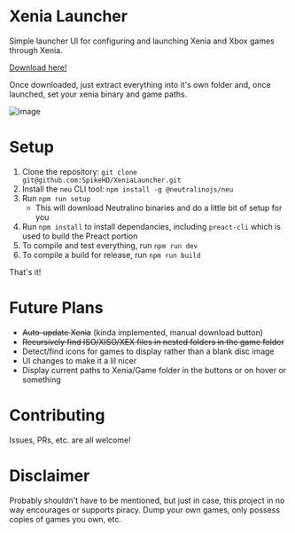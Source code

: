 # Xenia Launcher

Simple launcher UI for configuring and launching Xenia and Xbox games through Xenia.

[Download here!](https://github.com/SpikeHD/XeniaLauncher/releases)

Once downloaded, just extract everything into it's own folder and, once launched, set your xenia binary and game paths.

![image](https://user-images.githubusercontent.com/25207995/161187711-df484f6a-fade-4acf-8f24-fa1ff2681986.png)

# Setup

1. Clone the repository: `git clone git@github.com:SpikeHD/XeniaLauncher.git`
2. Install the `neu` CLI tool: `npm install -g @neutralinojs/neu`
3. Run `npm run setup`
    - This will download Neutralino binaries and do a little bit of setup for you
4. Run `npm install` to install dependancies, including `preact-cli` which is used to build the Preact portion
5. To compile and test everything, run `npm run dev`
6. To compile a build for release, run `npm run build`

That's it!

# Future Plans

* ~~Auto-update Xenia~~ (kinda implemented, manual download button)
* ~~Recursively find ISO/XISO/XEX files in nested folders in the game folder~~
* Detect/find icons for games to display rather than a blank disc image
* UI changes to make it a lil nicer
* Display current paths to Xenia/Game folder in the buttons or on hover or something

# Contributing

Issues, PRs, etc. are all welcome!

# Disclaimer

Probably shouldn't have to be mentioned, but just in case, this project in no way encourages or supports piracy. Dump your own games, only possess copies of games you own, etc.